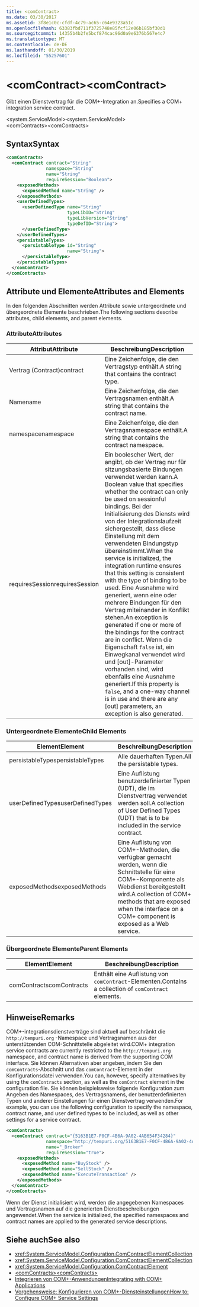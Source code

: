 ```yaml
---
title: <comContract>
ms.date: 03/30/2017
ms.assetid: 3f8e1c0c-cfdf-4c79-ac65-c64e9323a51c
ms.openlocfilehash: 63383fbd711f3725748e85fcf12e06b185bf30d1
ms.sourcegitcommit: 14355b4b2fe5bcf874cac96d0a9e6376b567e4c7
ms.translationtype: MT
ms.contentlocale: de-DE
ms.lasthandoff: 01/30/2019
ms.locfileid: "55257601"
---
```

# <a name="comcontract"></a><span data-ttu-id="cb604-101">\<comContract></span><span class="sxs-lookup"><span data-stu-id="cb604-101">\<comContract></span></span>
<span data-ttu-id="cb604-102">Gibt einen Dienstvertrag für die COM+-Integration an.</span><span class="sxs-lookup"><span data-stu-id="cb604-102">Specifies a COM+ integration service contract.</span></span>  
  
 <span data-ttu-id="cb604-103">\<system.ServiceModel></span><span class="sxs-lookup"><span data-stu-id="cb604-103">\<system.ServiceModel></span></span>  
<span data-ttu-id="cb604-104">\<comContracts></span><span class="sxs-lookup"><span data-stu-id="cb604-104">\<comContracts></span></span>  
  
## <a name="syntax"></a><span data-ttu-id="cb604-105">Syntax</span><span class="sxs-lookup"><span data-stu-id="cb604-105">Syntax</span></span>  
  
```xml  
<comContracts>
  <comContract contract="String"
               namespace="String"
               name="String"
               requireSession="Boolean">
    <exposedMethods>
      <exposedMethod name="String" />
    </exposedMethods>
    <userDefinedTypes>
      <userDefinedType name="String"
                       typeLibID="String"
                       typeLibVersion="String"
                       typeDefID="String">
      </userDefinedType>
    </userDefinedTypes>
    <persistableTypes>
      <persistableType id="String"
                       name="String">
      </persistableType>
    </persistableTypes>
  </comContract>
</comContracts>
```  
  
## <a name="attributes-and-elements"></a><span data-ttu-id="cb604-106">Attribute und Elemente</span><span class="sxs-lookup"><span data-stu-id="cb604-106">Attributes and Elements</span></span>  
 <span data-ttu-id="cb604-107">In den folgenden Abschnitten werden Attribute sowie untergeordnete und übergeordnete Elemente beschrieben.</span><span class="sxs-lookup"><span data-stu-id="cb604-107">The following sections describe attributes, child elements, and parent elements.</span></span>  
  
### <a name="attributes"></a><span data-ttu-id="cb604-108">Attribute</span><span class="sxs-lookup"><span data-stu-id="cb604-108">Attributes</span></span>  
  
|<span data-ttu-id="cb604-109">Attribut</span><span class="sxs-lookup"><span data-stu-id="cb604-109">Attribute</span></span>|<span data-ttu-id="cb604-110">Beschreibung</span><span class="sxs-lookup"><span data-stu-id="cb604-110">Description</span></span>|  
|---------------|-----------------|  
|<span data-ttu-id="cb604-111">Vertrag (Contract)</span><span class="sxs-lookup"><span data-stu-id="cb604-111">contract</span></span>|<span data-ttu-id="cb604-112">Eine Zeichenfolge, die den Vertragstyp enthält.</span><span class="sxs-lookup"><span data-stu-id="cb604-112">A string that contains the contract type.</span></span>|  
|<span data-ttu-id="cb604-113">Name</span><span class="sxs-lookup"><span data-stu-id="cb604-113">name</span></span>|<span data-ttu-id="cb604-114">Eine Zeichenfolge, die den Vertragsnamen enthält.</span><span class="sxs-lookup"><span data-stu-id="cb604-114">A string that contains the contract name.</span></span>|  
|<span data-ttu-id="cb604-115">namespace</span><span class="sxs-lookup"><span data-stu-id="cb604-115">namespace</span></span>|<span data-ttu-id="cb604-116">Eine Zeichenfolge, die den Vertragsnamespace enthält.</span><span class="sxs-lookup"><span data-stu-id="cb604-116">A string that contains the contract namespace.</span></span>|  
|<span data-ttu-id="cb604-117">requiresSession</span><span class="sxs-lookup"><span data-stu-id="cb604-117">requiresSession</span></span>|<span data-ttu-id="cb604-118">Ein boolescher Wert, der angibt, ob der Vertrag nur für sitzungsbasierte Bindungen verwendet werden kann.</span><span class="sxs-lookup"><span data-stu-id="cb604-118">A Boolean value that specifies whether the contract can only be used on sessionful bindings.</span></span> <span data-ttu-id="cb604-119">Bei der Initialisierung des Diensts wird von der Integrationslaufzeit sichergestellt, dass diese Einstellung mit dem verwendeten Bindungstyp übereinstimmt.</span><span class="sxs-lookup"><span data-stu-id="cb604-119">When the service is initialized, the integration runtime ensures that this setting is consistent with the type of binding to be used.</span></span> <span data-ttu-id="cb604-120">Eine Ausnahme wird generiert, wenn eine oder mehrere Bindungen für den Vertrag miteinander in Konflikt stehen.</span><span class="sxs-lookup"><span data-stu-id="cb604-120">An exception is generated if one or more of the bindings for the contract are in conflict.</span></span> <span data-ttu-id="cb604-121">Wenn die Eigenschaft `false` ist, ein Einwegkanal verwendet wird und [out]-Parameter vorhanden sind, wird ebenfalls eine Ausnahme generiert.</span><span class="sxs-lookup"><span data-stu-id="cb604-121">If this property is `false`, and a one-way channel is in use and there are any [out] parameters, an exception is also generated.</span></span>|  
  
### <a name="child-elements"></a><span data-ttu-id="cb604-122">Untergeordnete Elemente</span><span class="sxs-lookup"><span data-stu-id="cb604-122">Child Elements</span></span>  
  
|<span data-ttu-id="cb604-123">Element</span><span class="sxs-lookup"><span data-stu-id="cb604-123">Element</span></span>|<span data-ttu-id="cb604-124">Beschreibung</span><span class="sxs-lookup"><span data-stu-id="cb604-124">Description</span></span>|  
|-------------|-----------------|  
|<span data-ttu-id="cb604-125">persistableTypes</span><span class="sxs-lookup"><span data-stu-id="cb604-125">persistableTypes</span></span>|<span data-ttu-id="cb604-126">Alle dauerhaften Typen.</span><span class="sxs-lookup"><span data-stu-id="cb604-126">All the persistable types.</span></span>|  
|<span data-ttu-id="cb604-127">userDefinedTypes</span><span class="sxs-lookup"><span data-stu-id="cb604-127">userDefinedTypes</span></span>|<span data-ttu-id="cb604-128">Eine Auflistung benutzerdefinierter Typen (UDT), die im Dienstvertrag verwendet werden soll.</span><span class="sxs-lookup"><span data-stu-id="cb604-128">A collection of User Defined Types (UDT) that is to be included in the service contract.</span></span>|  
|<span data-ttu-id="cb604-129">exposedMethods</span><span class="sxs-lookup"><span data-stu-id="cb604-129">exposedMethods</span></span>|<span data-ttu-id="cb604-130">Eine Auflistung von COM+-Methoden, die verfügbar gemacht werden, wenn die Schnittstelle für eine COM+-Komponente als Webdienst bereitgestellt wird.</span><span class="sxs-lookup"><span data-stu-id="cb604-130">A collection of COM+ methods that are exposed when the interface on a COM+ component is exposed as a Web service.</span></span>|  
  
### <a name="parent-elements"></a><span data-ttu-id="cb604-131">Übergeordnete Elemente</span><span class="sxs-lookup"><span data-stu-id="cb604-131">Parent Elements</span></span>  
  
|<span data-ttu-id="cb604-132">Element</span><span class="sxs-lookup"><span data-stu-id="cb604-132">Element</span></span>|<span data-ttu-id="cb604-133">Beschreibung</span><span class="sxs-lookup"><span data-stu-id="cb604-133">Description</span></span>|  
|-------------|-----------------|  
|<span data-ttu-id="cb604-134">comContracts</span><span class="sxs-lookup"><span data-stu-id="cb604-134">comContracts</span></span>|<span data-ttu-id="cb604-135">Enthält eine Auflistung von `comContract`-Elementen.</span><span class="sxs-lookup"><span data-stu-id="cb604-135">Contains a collection of `comContract` elements.</span></span>|  
  
## <a name="remarks"></a><span data-ttu-id="cb604-136">Hinweise</span><span class="sxs-lookup"><span data-stu-id="cb604-136">Remarks</span></span>  
 <span data-ttu-id="cb604-137">COM+-integrationsdienstverträge sind aktuell auf beschränkt die `http://tempuri.org` -Namespace und Vertragsnamen aus der unterstützenden COM-Schnittstelle abgeleitet wird.</span><span class="sxs-lookup"><span data-stu-id="cb604-137">COM+ integration service contracts are currently restricted to the `http://tempuri.org` namespace, and contract name is derived from the supporting COM interface.</span></span> <span data-ttu-id="cb604-138">Sie können Alternativen aber angeben, indem Sie den `comContracts`-Abschnitt und das `comContract`-Element in der Konfigurationsdatei verwenden.</span><span class="sxs-lookup"><span data-stu-id="cb604-138">You can, however, specify alternatives by using the `comContracts` section, as well as the `comContract` element in the configuration file.</span></span> <span data-ttu-id="cb604-139">Sie können beispielsweise folgende Konfiguration zum Angeben des Namespaces, des Vertragsnamens, der benutzerdefinierten Typen und anderer Einstellungen für einen Dienstvertrag verwenden.</span><span class="sxs-lookup"><span data-stu-id="cb604-139">For example, you can use the following configuration to specify the namespace, contract name, and user defined types to be included, as well as other settings for a service contract.</span></span>  
  
```xml  
<comContracts>
  <comContract contract="{5163B1E7-F0CF-4B6A-9A02-4AB654F34284}"
               namespace="http://tempuri.org/5163B1E7-F0CF-4B6A-9A02-4AB654F34284"
               name="_Broker"
               requireSession="true">
    <exposedMethods>
      <exposedMethod name="BuyStock" />
      <exposedMethod name="SellStock" />
      <exposedMethod name="ExecuteTransaction" />
    </exposedMethods>
  </comContract>
</comContracts>
```  
  
 <span data-ttu-id="cb604-140">Wenn der Dienst initialisiert wird, werden die angegebenen Namespaces und Vertragsnamen auf die generierten Dienstbeschreibungen angewendet.</span><span class="sxs-lookup"><span data-stu-id="cb604-140">When the service is initialized, the specified namespaces and contract names are applied to the generated service descriptions.</span></span>  
  
## <a name="see-also"></a><span data-ttu-id="cb604-141">Siehe auch</span><span class="sxs-lookup"><span data-stu-id="cb604-141">See also</span></span>
- <xref:System.ServiceModel.Configuration.ComContractElementCollection>
- <xref:System.ServiceModel.Configuration.ComContractElementCollection>
- <xref:System.ServiceModel.Configuration.ComContractElement>
- [<span data-ttu-id="cb604-142">\<comContracts></span><span class="sxs-lookup"><span data-stu-id="cb604-142">\<comContracts></span></span>](../../../../../docs/framework/configure-apps/file-schema/wcf/comcontracts.md)
- [<span data-ttu-id="cb604-143">Integrieren von COM+-Anwendungen</span><span class="sxs-lookup"><span data-stu-id="cb604-143">Integrating with COM+ Applications</span></span>](../../../../../docs/framework/wcf/feature-details/integrating-with-com-plus-applications.md)
- [<span data-ttu-id="cb604-144">Vorgehensweise: Konfigurieren von COM+-Diensteinstellungen</span><span class="sxs-lookup"><span data-stu-id="cb604-144">How to: Configure COM+ Service Settings</span></span>](../../../../../docs/framework/wcf/feature-details/how-to-configure-com-service-settings.md)
